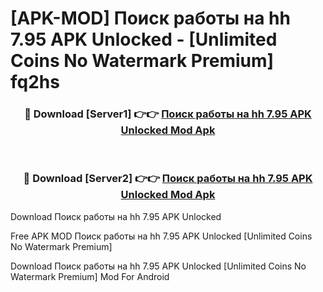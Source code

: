 # [APK-MOD] Поиск работы на hh 7.95 APK Unlocked - [Unlimited Coins No Watermark Premium] fq2hs



<div align="center">
<h3>🔴 Download [Server1] 👉👉 <a href="https://momento.my/?title=Поиск_работы_на_hh_7.95_APK_Unlocked">Поиск работы на hh 7.95 APK Unlocked Mod Apk</a></h3><br>

<h3>🔴 Download [Server2] 👉👉 <a href="https://momento.my/?title=Поиск_работы_на_hh_7.95_APK_Unlocked">Поиск работы на hh 7.95 APK Unlocked Mod Apk</a></h3>
</div>



Download Поиск работы на hh 7.95 APK Unlocked 

Free APK MOD Поиск работы на hh 7.95 APK Unlocked [Unlimited Coins No Watermark Premium]

Download Поиск работы на hh 7.95 APK Unlocked [Unlimited Coins No Watermark Premium] Mod For Android
